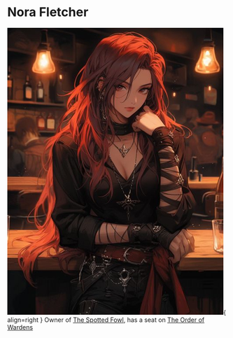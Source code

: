 # Nora Fletcher

![Nora Fletcher](../../assets/img/npcs/NoraFletcher.jpg){ align=right }
Owner of [The Spotted Fowl](../../Glimbourne/Mercenary%20District/The%20Spotted%20Fowl.md), has a seat on [The Order of Wardens](./index.md)
